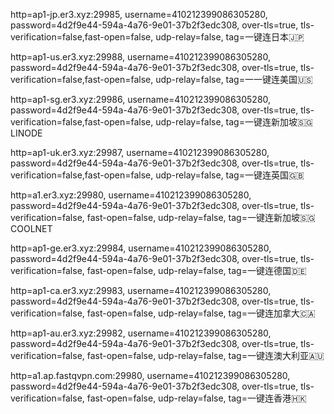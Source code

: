 http=ap1-jp.er3.xyz:29985, username=410212399086305280, password=4d2f9e44-594a-4a76-9e01-37b2f3edc308, over-tls=true, tls-verification=false,fast-open=false, udp-relay=false, tag=一键连日本🇯🇵

http=ap1-us.er3.xyz:29988, username=410212399086305280, password=4d2f9e44-594a-4a76-9e01-37b2f3edc308, over-tls=true, tls-verification=false,fast-open=false, udp-relay=false, tag=一一键连美国🇺🇸

http=ap1-sg.er3.xyz:29986, username=410212399086305280, password=4d2f9e44-594a-4a76-9e01-37b2f3edc308, over-tls=true, tls-verification=false,fast-open=false, udp-relay=false, tag=一键连新加坡🇸🇬LINODE

http=ap1-uk.er3.xyz:29987, username=410212399086305280, password=4d2f9e44-594a-4a76-9e01-37b2f3edc308, over-tls=true, tls-verification=false,fast-open=false, udp-relay=false, tag=一键连英国🇬🇧

http=a1.er3.xyz:29980, username=410212399086305280, password=4d2f9e44-594a-4a76-9e01-37b2f3edc308, over-tls=true, tls-verification=false, fast-open=false, udp-relay=false, tag=一键连新加坡🇸🇬COOLNET

http=ap1-ge.er3.xyz:29984, username=410212399086305280, password=4d2f9e44-594a-4a76-9e01-37b2f3edc308, over-tls=true, tls-verification=false, fast-open=false, udp-relay=false, tag=一键连德国🇩🇪

http=ap1-ca.er3.xyz:29983, username=410212399086305280, password=4d2f9e44-594a-4a76-9e01-37b2f3edc308, over-tls=true, tls-verification=false, fast-open=false, udp-relay=false, tag=一键连加拿大🇨🇦

http=ap1-au.er3.xyz:29982, username=410212399086305280, password=4d2f9e44-594a-4a76-9e01-37b2f3edc308, over-tls=true, tls-verification=false, fast-open=false, udp-relay=false, tag=一键连澳大利亚🇦🇺


http=a1.ap.fastqvpn.com:29980, username=410212399086305280, password=4d2f9e44-594a-4a76-9e01-37b2f3edc308, over-tls=true, tls-verification=false, fast-open=false, udp-relay=false, tag=一键连香港🇭🇰
